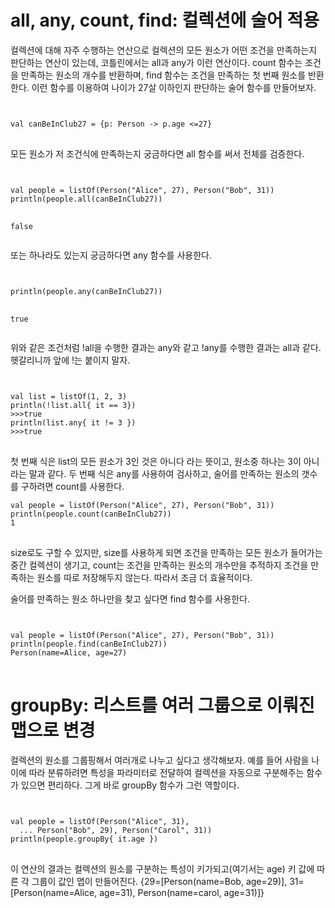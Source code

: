 # all, any, count, find: 컬렉션에 술어 적용
컬렉션에 대해 자주 수행하는 연산으로 컬렉션의 모든 원소가 어떤 조건을 만족하는지 판단하는 연산이 있는데, 코틀린에서는 all과 any가 이런 연산이다. count 함수는 조건을 만족하는 원소의 개수를 반환하며, find 함수는 조건을 만족하는 첫 번째 원소를 반환한다. 이런 함수를 이용하여 나이가 27살 이하인지 판단하는 술어 함수를 만들어보자.

<code>
<pre>
val canBeInClub27 = {p: Person -> p.age <=27}
</code>
</pre>

모든 원소가 저 조건식에 만족하는지 궁금하다면 all 함수를 써서 전체를 검증한다.

<code>
<pre>
val people = listOf(Person("Alice", 27), Person("Bob", 31))
println(people.all(canBeInClub27))

false
</code>
</pre>

또는 하나라도 있는지 궁금하다면 any 함수를 사용한다.

<code>
<pre>
println(people.any(canBeInClub27))

true
</code>
</pre>

위와 같은 조건처럼 !all을 수행한 결과는 any와 같고 !any를 수행한 결과는 all과 같다. 헷갈리니까 앞에 !는 붙이지 말자.

<code>
<pre>
val list = listOf(1, 2, 3)
println(!list.all{ it == 3})
>>>true
println(list.any{ it != 3 })
>>>true
</code>
</pre>
첫 번째 식은 list의 모든 원소가 3인 것은 아니다 라는 뜻이고, 원소중 하나는 3이 아니라는 말과 같다.   
두 번째 식은 any를 사용하여 검사하고, 술어를 만족하는 원소의 갯수를 구하려면 count를 사용한다.
<code>
<pre>
val people = listOf(Person("Alice", 27), Person("Bob", 31))
println(people.count(canBeInClub27))
1
</code>
</pre>

size로도 구할 수 있지만, size를 사용하게 되면 조건을 만족하는 모든 원소가 들어가는 중간 컬렉션이 생기고, count는 조건을 만족하는 원소의 개수만을 추적하지 조건을 만족하는 원소를 따로 저장해두지 않는다. 따라서 조금 더 효율적이다.

술어를 만족하는 원소 하나만을 찾고 싶다면 find 함수를 사용한다.

<code>
<pre>
val people = listOf(Person("Alice", 27), Person("Bob", 31))
println(people.find(canBeInClub27))
Person(name=Alice, age=27)
</code>
</pre>

# groupBy: 리스트를 여러 그룹으로 이뤄진 맵으로 변경
컬렉션의 원소를 그룹핑해서 여러개로 나누고 싶다고 생각해보자. 예를 들어 사람을 나이에 따라 분류하려면 특성을 파라미터로 전달하여 컬렉션을 자동으로 구분해주는 함수가 있으면 편리하다. 그게 바로 groupBy 함수가 그런 역할이다.
<code>
<pre>
val people = listOf(Person("Alice", 31),
  ... Person("Bob", 29), Person("Carol", 31))
println(people.groupBy{ it.age })
</code>
</pre>
이 연산의 결과는 컬렉션의 원소를 구분하는 특성이 키가되고(여기서는 age) 키 값에 따른 각 그룹이 값인 맵이 만들어진다.
{29=[Person(name=Bob, age=29)],
31=[Person(name=Alice, age=31), Person(name=carol, age=31)]}
